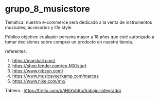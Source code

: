 # grupo_8_musicstore

Temática: nuestro e-commerce será dedicado a la venta de instrumentos musicales, accesorios y life style

Público objetivo: cualquier persona mayor a 18 años que esté autorizado a tomar decisiones sobre comprar un producto en nuestra tienda.

referentes:

1) https://marshall.com/
2) https://shop.fender.com/es-MX/start
3) https://www.gibson.com/
4) https://www.musicaveerkamp.com/marcas
5) https://www.nike.com/mx/



Tablero :
https://trello.com/b/jHhYoh9o/trabajo-integrador
